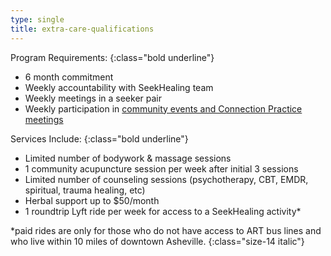 ```yaml
---
type: single
title: extra-care-qualifications
---
```


Program Requirements:
{:class="bold underline"}

- 6 month commitment
- Weekly accountability with SeekHealing team
- Weekly meetings in a seeker pair
- Weekly participation in [community events and Connection Practice meetings](/calendar)

Services Include:
{:class="bold underline"}

- Limited number of bodywork & massage sessions
- 1 community acupuncture session per week after initial 3 sessions
- Limited number of counseling sessions (psychotherapy, CBT, EMDR, spiritual, trauma healing, etc)
- Herbal support up to $50/month
- 1 roundtrip Lyft ride per week for access to a SeekHealing activity*

*paid rides are only for those who do not have access to ART bus lines and who live within 10 miles of downtown Asheville.
{:class="size-14 italic"}
